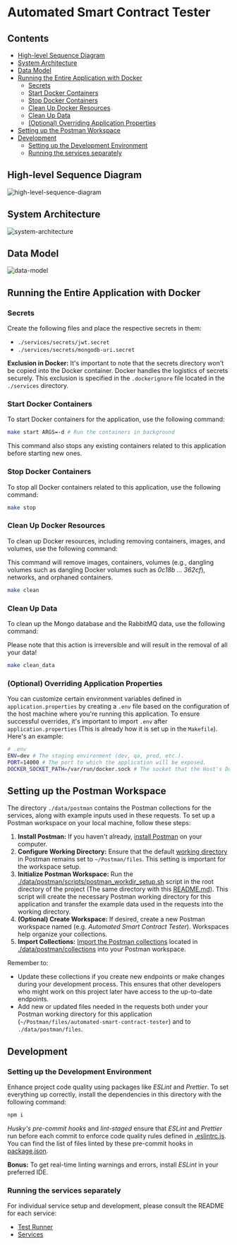 # Automated Smart Contract Tester

## Contents

- [High-level Sequence Diagram](#high-level-sequence-diagram)
- [System Architecture](#system-architecture)
- [Data Model](#data-model)
- [Running the Entire Application with Docker](#running-the-entire-application-with-docker)
  - [Secrets](#secrets)
  - [Start Docker Containers](#start-docker-containers)
  - [Stop Docker Containers](#stop-docker-containers)
  - [Clean Up Docker Resources](#clean-up-docker-resources)
  - [Clean Up Data](#clean-up-data)
  - [(Optional) Overriding Application Properties](#optional-overriding-application-properties)
- [Setting up the Postman Workspace](#setting-up-the-postman-workspace)
- [Development](#development)
  - [Setting up the Development Environment](#setting-up-the-development-environment)
  - [Running the services separately](#running-the-services-separately)

## High-level Sequence Diagram

![high-level-sequence-diagram](data/img/Smart%20Contract%20Testing%20Service%20%7C%20High-level%20Sequence%20Diagram%20%7C%20Exercise%20Upload%20&%20Code%20Submission.png)

## System Architecture

![system-architecture](data/img/Smart%20Contract%20Testing%20Service%20%7C%20System%20Architecture.png)

## Data Model

![data-model](data/img/Smart%20Contract%20Testing%20Service%20%7C%20Data%20Model.png)

## Running the Entire Application with Docker

### Secrets

Create the following files and place the respective secrets in them:

- `./services/secrets/jwt.secret`
- `./services/secrets/mongodb-uri.secret`

**Exclusion in Docker:** It's important to note that the secrets directory won't be copied into the Docker container. Docker handles the logistics of secrets securely. This exclusion is specified in the `.dockerignore` file located in the `./services` directory.

### Start Docker Containers

To start Docker containers for the application, use the following command:

```bash
make start ARGS=-d # Run the containers in background
```

This command also stops any existing containers related to this application before starting new ones.

### Stop Docker Containers

To stop all Docker containers related to this application, use the following command:

```bash
make stop
```

### Clean Up Docker Resources

To clean up Docker resources, including removing containers, images, and volumes, use the following command:

This command will remove images, containers, volumes (e.g., dangling volumes such as dangling Docker volumes such as _0c18b ... 362cf_), networks, and orphaned containers.

```bash
make clean
```

### Clean Up Data

To clean up the Mongo database and the RabbitMQ data, use the following command:

Please note that this action is irreversible and will result in the removal of all your data!

```bash
make clean_data
```

### (Optional) Overriding Application Properties

You can customize certain environment variables defined in `application.properties` by creating a `.env` file based on the configuration of the host machine where you're running this application. To ensure successful overrides, it's important to import `.env` after `application.properties` (This is already how it is set up in the `Makefile`). Here's an example:

```bash
# .env
ENV=dev # The staging environment (dev, qa, prod, etc.).
PORT=14000 # The port to which the application will be exposed.
DOCKER_SOCKET_PATH=/var/run/docker.sock # The socket that the Host's Docker Daemon runs on.
```

## Setting up the Postman Workspace

The directory `./data/postman` contains the Postman collections for the services, along with example inputs used in these requests. To set up a Postman workspace on your local machine, follow these steps:

1. **Install Postman:** If you haven't already, [install Postman](https://www.postman.com/downloads/) on your computer.
2. **Configure Working Directory:** Ensure that the default [working directory](https://learning.postman.com/docs/getting-started/installation/settings/#working-directory) in Postman remains set to `~/Postman/files`. This setting is important for the workspace setup.
3. **Initialize Postman Workspace:** Run the [./data/postman/scripts/postman_workdir_setup.sh](data/postman/scripts/postman_workdir_setup.sh) script in the root directory of the project (The same directory with this [README.md](./README.md)). This script will create the necessary Postman working directory for this application and transfer the example data used in the requests into the working directory.
4. **(Optional) Create Workspace:** If desired, create a new Postman workspace named (e.g. _Automated Smart Contract Tester_). Workspaces help organize your collections.
5. **Import Collections:** [Import the Postman collections](https://learning.postman.com/docs/getting-started/importing-and-exporting/importing-data/) located in [./data/postman/collections](./data/postman/collections) into your Postman workspace.

Remember to:

- Update these collections if you create new endpoints or make changes during your development process. This ensures that other developers who might work on this project later have access to the up-to-date endpoints.
- Add new or updated files needed in the requests both under your Postman working directory for this application (`~/Postman/files/automated-smart-contract-tester`) and to `./data/postman/files`.

## Development

### Setting up the Development Environment

Enhance project code quality using packages like _ESLint_ and _Prettier_. To set everything up correctly, install the dependencies in this directory with the following command:

```bash
npm i
```

_Husky's pre-commit hooks_ and _lint-staged_ ensure that _ESLint_ and _Prettier_ run before each commit to enforce code quality rules defined in [.eslintrc.js](./.eslintrc.js). You can find the list of files linted by these pre-commit hooks in [package.json](./package.json).

**Bonus:** To get real-time linting warnings and errors, install _ESLint_ in your preferred IDE.

### Running the services separately

For individual service setup and development, please consult the README for each service:

- [Test Runner](./test-runner/README.md)
- [Services](./services/README.md)
